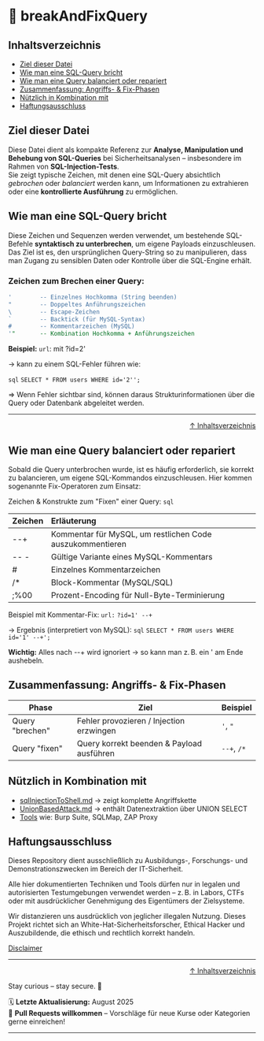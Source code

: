 # 🧩 breakAndFixQuery



## Inhaltsverzeichnis
- [Ziel dieser Datei](#ziel-dieser-datei)
- [Wie man eine SQL-Query bricht](#wie-man-eine-sql-query-bricht)
- [Wie man eine Query balanciert oder repariert](#wie-man-eine-query-balanciert-oder-repariert)
- [Zusammenfassung: Angriffs- & Fix-Phasen](#zusammenfassung-angriffs---fix-phasen)
- [Nützlich in Kombination mit](#nützlich-in-kombination-mit)
- [Haftungsausschluss](#haftungsausschluss)



## Ziel dieser Datei

Diese Datei dient als kompakte Referenz zur **Analyse, Manipulation und Behebung von SQL-Queries** bei Sicherheitsanalysen – insbesondere im Rahmen von **SQL-Injection-Tests**.  
Sie zeigt typische Zeichen, mit denen eine SQL-Query absichtlich *gebrochen* oder *balanciert* werden kann, um Informationen zu extrahieren oder eine **kontrollierte Ausführung** zu ermöglichen.



## Wie man eine SQL-Query **bricht**

Diese Zeichen und Sequenzen werden verwendet, um bestehende SQL-Befehle **syntaktisch zu unterbrechen**, um eigene Payloads einzuschleusen. Das Ziel ist es, den ursprünglichen Query-String so zu manipulieren, dass man Zugang zu sensiblen Daten oder Kontrolle über die SQL-Engine erhält.

### Zeichen zum Brechen einer Query:

```sql
'        -- Einzelnes Hochkomma (String beenden)
"        -- Doppeltes Anführungszeichen
\        -- Escape-Zeichen
`        -- Backtick (für MySQL-Syntax)
#        -- Kommentarzeichen (MySQL)
'"       -- Kombination Hochkomma + Anführungszeichen
```

**Beispiel:**
`url`: mit ?id=2'

→ kann zu einem SQL-Fehler führen wie:

`sql`
```SELECT * FROM users WHERE id='2''; ```

=> Wenn Fehler sichtbar sind, können daraus Strukturinformationen über die Query oder Datenbank abgeleitet werden.

---

<div align=right>

[↑ Inhaltsverzeichnis](#inhaltsverzeichnis)

</div>

## Wie man eine Query balanciert oder repariert

Sobald die Query unterbrochen wurde, ist es häufig erforderlich, sie korrekt zu balancieren, um eigene SQL-Kommandos einzuschleusen. Hier kommen sogenannte Fix-Operatoren zum Einsatz:

Zeichen & Konstrukte zum "Fixen" einer Query:
`sql`

| Zeichen | Erläuterung |
|:--------|:------------|
| --+     | Kommentar für MySQL, um restlichen Code auszukommentieren |
| -- -    | Gültige Variante eines MySQL-Kommentars |
| #       | Einzelnes Kommentarzeichen |
| /*      | Block-Kommentar (MySQL/SQL) |
| ;%00    | Prozent-Encoding für Null-Byte-Terminierung |


Beispiel mit Kommentar-Fix:
`url:` ```?id=1' --+```

→ Ergebnis (interpretiert von MySQL):
`sql`
```SELECT * FROM users WHERE id='1' --+'; ```

**Wichtig:** Alles nach --+ wird ignoriert → so kann man z. B. ein ' am Ende aushebeln.



## Zusammenfassung: Angriffs- & Fix-Phasen

| Phase           | Ziel                                      | Beispiel    |
| --------------- | ----------------------------------------- | ----------- |
| Query "brechen" | Fehler provozieren / Injection erzwingen  | `'`, `"`    |
| Query "fixen"   | Query korrekt beenden & Payload ausführen | `--+`, `/*` |



## Nützlich in Kombination mit

- [sqlInjectionToShell.md](03-web-security/sql-injection/sql_injection_to_shell.md) -> zeigt komplette Angriffskette
- [UnionBasedAttack.md](14-vulnerabilities/sqlInjection/union_based_attack.md) -> enthält Datenextraktion über UNION SELECT
- [Tools](/09-tools-cheatsheet/) wie: Burp Suite, SQLMap, ZAP Proxy



## Haftungsausschluss

Dieses Repository dient ausschließlich zu Ausbildungs-, Forschungs- und Demonstrationszwecken im Bereich der IT-Sicherheit.

Alle hier dokumentierten Techniken und Tools dürfen nur in legalen und autorisierten Testumgebungen verwendet werden – z. B. in Labors, CTFs oder mit ausdrücklicher Genehmigung des Eigentümers der Zielsysteme.

Wir distanzieren uns ausdrücklich von jeglicher illegalen Nutzung.
Dieses Projekt richtet sich an White-Hat-Sicherheitsforscher, Ethical Hacker und Auszubildende, die ethisch und rechtlich korrekt handeln.

[Disclaimer](/00-disclaimer/disclaimer.md)

--- 

<div align=right>

[↑ Inhaltsverzeichnis](#inhaltsverzeichnis)

</div>

Stay curious – stay secure. 🔐

🗓️ **Letzte Aktualisierung:** August 2025  
🤝 **Pull Requests willkommen** – Vorschläge für neue Kurse oder Kategorien gerne einreichen!

---